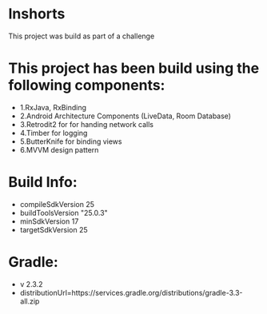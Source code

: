 # Inshorts
This project was build as part of a challenge

# This project has been build using the following components:
* 1.RxJava, RxBinding
* 2.Android Architecture Components (LiveData, Room Database)
* 3.Retrodit2 for for handing network calls
* 4.Timber for logging
* 5.ButterKnife for binding views
* 6.MVVM design pattern

# Build Info:
* compileSdkVersion 25
* buildToolsVersion "25.0.3"
* minSdkVersion 17
* targetSdkVersion 25

# Gradle:
* v 2.3.2
* distributionUrl=https\://services.gradle.org/distributions/gradle-3.3-all.zip
